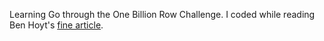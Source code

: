 Learning Go through the One Billion Row Challenge.
I coded while reading Ben Hoyt's [fine article](https://benhoyt.com/writings/go-1brc/).

